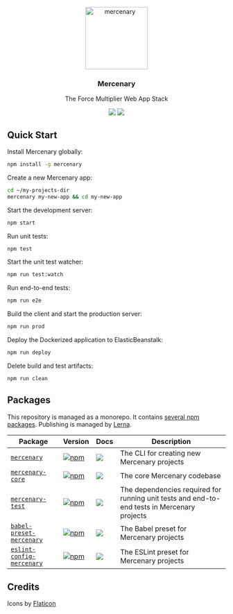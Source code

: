 <p align="center">
  <a href="/packages/mercenary-core/readme.md">
    <img alt="mercenary" src="https://image.flaticon.com/icons/svg/297/297543.svg" width="144">
  </a>
</p>

<h3 align="center">
  Mercenary
</h3>

<p align="center">
  The Force Multiplier Web App Stack
</p>

<p align="center">
  <a href="https://www.npmjs.com/package/mercenary"><img src="https://img.shields.io/npm/v/mercenary.svg?style=flat-square"></a>
  <a href="https://www.npmjs.com/package/mercenary"><img src="https://img.shields.io/npm/dm/mercenary.svg?style=flat-square"></a>
</p>

## Quick Start

Install Mercenary globally:

```bash
npm install -g mercenary
```

Create a new Mercenary app:

```bash
cd ~/my-projects-dir
mercenary my-new-app && cd my-new-app
```

Start the development server:

```bash
npm start
```

Run unit tests:

```bash
npm test
```

Start the unit test watcher:

```bash
npm run test:watch
```

Run end-to-end tests:

```bash
npm run e2e
```

Build the client and start the production server:

```bash
npm run prod
```

Deploy the Dockerized application to ElasticBeanstalk:

```bash
npm run deploy
```

Delete build and test artifacts:

```bash
npm run clean
```


## Packages

This repository is managed as a monorepo. It contains [several npm packages](/packages). Publishing is managed by [Lerna](https://github.com/lerna/lerna).

| Package | Version | Docs | Description |
|---------|---------|------|-------------|
| [`mercenary`](/packages/mercenary) | [![npm](https://img.shields.io/npm/v/mercenary.svg?style=flat-square)](https://www.npmjs.com/package/mercenary) | [![](https://img.shields.io/badge/API%20Docs-markdown-green.svg?style=flat-square)](/packages/mercenary/readme.md) | The CLI for creating new Mercenary projects |
| [`mercenary-core`](/packages/mercenary-core) | [![npm](https://img.shields.io/npm/v/mercenary-core.svg?style=flat-square)](https://www.npmjs.com/package/mercenary-core) | [![](https://img.shields.io/badge/API%20Docs-markdown-green.svg?style=flat-square)](/packages/mercenary-core/readme.md) | The core Mercenary codebase |
| [`mercenary-test`](/packages/mercenary-test) | [![npm](https://img.shields.io/npm/v/mercenary-test.svg?style=flat-square)](https://www.npmjs.com/package/mercenary-test) | [![](https://img.shields.io/badge/API%20Docs-markdown-green.svg?style=flat-square)](/packages/mercenary-test/readme.md) | The dependencies required for running unit tests and end-to-end tests in Mercenary projects |
| [`babel-preset-mercenary`](/packages/babel-preset-mercenary) | [![npm](https://img.shields.io/npm/v/babel-preset-mercenary.svg?style=flat-square)](https://www.npmjs.com/package/babel-preset-mercenary) | [![](https://img.shields.io/badge/API%20Docs-markdown-green.svg?style=flat-square)](/packages/babel-preset-mercenary/readme.md) | The Babel preset for Mercenary projects |
| [`eslint-config-mercenary`](/packages/eslint-config-mercenary) | [![npm](https://img.shields.io/npm/v/eslint-config-mercenary.svg?style=flat-square)](https://www.npmjs.com/package/eslint-config-mercenary) | [![](https://img.shields.io/badge/API%20Docs-markdown-green.svg?style=flat-square)](/packages/eslint-config-mercenary/readme.md) |  The ESLint preset for Mercenary projects |

## Credits

Icons by [Flaticon](http://www.flaticon.com/)
